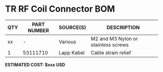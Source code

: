 # TR RF Coil Connector BOM

| QTY | PART NUMBER | SOURCE(S) | DESCRIPTION
|-----|-------------|--------|------------
| xx | - | Various | M2 and M3 Nylon or stainless screws
| 1 | 53111710 | Lapp Kabel | Cable strain relief

**ESTIMATED COST: $xxx USD**
